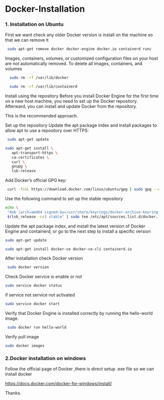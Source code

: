 # Docker-Installation

### 1. Installation on Ubuntu

First we want check any older Docker version is install on the machine so that we can remove it
```bash
 sudo apt-get remove docker docker-engine docker.io containerd runc
```

Images, containers, volumes, or customized configuration files on your host are not automatically removed. To delete all images, containers, and volumes
```bash
  sudo rm -rf /var/lib/docker
```

```bash
  sudo rm -rf /var/lib/containerd
 ```
 
Install using the repository
Before you install Docker Engine for the first time on a new host machine, you need to set up the Docker repository. Afterward, you can install and update Docker from the repository.

This is the recommended approach.

Set up the repository
Update the apt package index and install packages to allow apt to use a repository over HTTPS:

```bash
 sudo apt-get update
```
 
 ```bash
 sudo apt-get install \
    apt-transport-https \
    ca-certificates \
    curl \
    gnupg \
    lsb-release
 ```
 
 Add Docker’s official GPG key:
```bash
 curl -fsSL https://download.docker.com/linux/ubuntu/gpg | sudo gpg --dearmor -o /usr/share/keyrings/docker-archive-keyring.gpg
 ```
 
 Use the following command to set up the stable repository
 ```bash
 echo \
  "deb [arch=amd64 signed-by=/usr/share/keyrings/docker-archive-keyring.gpg] https://download.docker.com/linux/ubuntu \
  $(lsb_release -cs) stable" | sudo tee /etc/apt/sources.list.d/docker.list > /dev/null
```

Update the apt package index, and install the latest version of Docker Engine and containerd, or go to the next step to install a specific version
```bash
sudo apt-get update
```
```bash
sudo apt-get install docker-ce docker-ce-cli containerd.io
```

After installation check Docker version
```bash
 sudo docker version
```

Check Docker service is enable or not
```bash
sudo service docker status
```
if service not service not activated 
```bash
sudo service docker start 
```

Verify that Docker Engine is installed correctly by running the hello-world image.

```bash
 sudo docker run hello-world
 ```
 
 Verify pull image
 ```bash
 sudo docker images
 ```
 
 
 ### 2.Docker installation on windows
 Follow the official page of Docker ,there is direct setup .exe file so we can install docker 
 
 https://docs.docker.com/docker-for-windows/install/
 
 
 
 
 Thanks.
 
 
 
